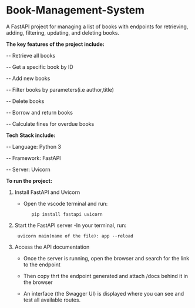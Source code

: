 # Book-Management-System
A FastAPI project for managing a list of books with endpoints for retrieving, adding, filtering, updating, and deleting books.

**The key features of the project include:**

-- Retrieve all books

-- Get a specific book by ID

-- Add new books

-- Filter books by parameters(i.e author,title)

-- Delete books

-- Borrow and return books

-- Calculate fines for overdue books 

**Tech Stack include:**

-- Language: Python 3

-- Framework: FastAPI

-- Server: Uvicorn

**To run the project:**
1. Install FastAPI and Uvicorn
   - Open the vscode terminal and run:

     		pip install fastapi uvicorn
     
2. Start the FastAPI server
   -In your terminal, run:

   		uvicorn main(name of the file): app --reload

3. Access the API documentation
   - Once the server is running, open the browser and search for the link to the endpoint
   
   - Then copy thrt the endpoint generated and attach /docs behind it in the browser
   
   - An interface (the Swagger UI) is displayed where you can see and test all available routes.
